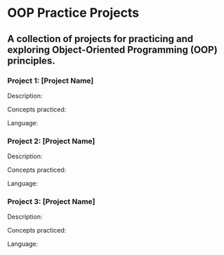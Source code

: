 # OOP Practice Projects

##  A collection of projects for practicing and exploring Object-Oriented Programming (OOP) principles.

### Project 1: [Project Name]

Description:

Concepts practiced:

Language:

### Project 2: [Project Name]

Description:

Concepts practiced:

Language:

### Project 3: [Project Name]

Description:

Concepts practiced:

Language:
